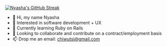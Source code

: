 <!-- [![Nyasha's GitHub Stats](https://github-readme-stats.vercel.app/api?username=nyashachiwuts&theme=radical&show_icons=true&count_private=true)](https://github.com/anuraghazra/github-readme-stats) -->

[![Nyasha's GitHub Streak](https://github-readme-streak-stats.herokuapp.com?user=nyashachiwuts&theme=radical&date_format=M%20j%5B%2C%20Y%5D)](https://git.io/streak-stats)

<!-- [![Nyasha's Top Langs](https://github-readme-stats.vercel.app/api/top-langs/?username=nyashachiwuts&theme=radical&count_private=true&hide=php)](https://github.com/anuraghazra/github-readme-stats) -->

- 👋 Hi, my name Nyasha
- 👀 Interested in software development + UX
- 🌱 Currently learning Ruby on Rails
- 💞️ Looking to collaborate and contribute on a contract/employment basis
- 📫 Drop me an email: chiwutsi@gmail.com

<!---
nyashachiwuts/nyashachiwuts is a ✨ special ✨ repository because its `README.md` (this file) appears on your GitHub profile.
You can click the Preview link to take a look at your changes.
--->

